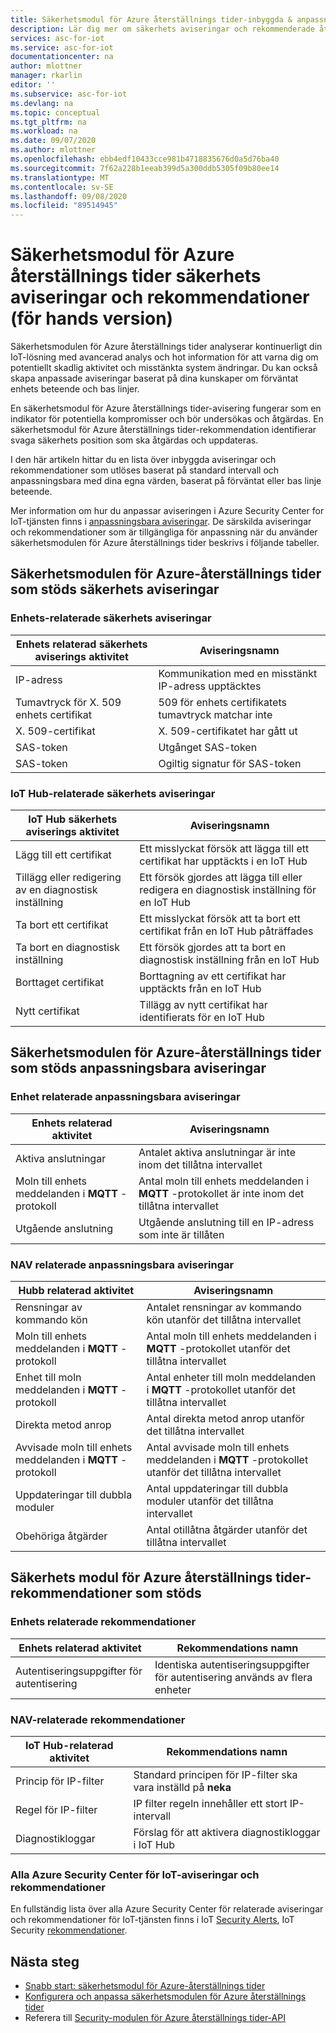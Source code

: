 ```yaml
---
title: Säkerhetsmodul för Azure återställnings tider-inbyggda & anpassningsbara aviseringar och rekommendationer
description: Lär dig mer om säkerhets aviseringar och rekommenderade åtgärder med hjälp av Azure IoT Security-modulen – återställnings tider.
services: asc-for-iot
ms.service: asc-for-iot
documentationcenter: na
author: mlottner
manager: rkarlin
editor: ''
ms.subservice: asc-for-iot
ms.devlang: na
ms.topic: conceptual
ms.tgt_pltfrm: na
ms.workload: na
ms.date: 09/07/2020
ms.author: mlottner
ms.openlocfilehash: ebb4edf10433cce981b4718835676d0a5d76ba40
ms.sourcegitcommit: 7f62a228b1eeab399d5a300ddb5305f09b80ee14
ms.translationtype: MT
ms.contentlocale: sv-SE
ms.lasthandoff: 09/08/2020
ms.locfileid: "89514945"
---
```

# <a name="security-module-for-azure-rtos-security-alerts-and-recommendations-preview"></a>Säkerhetsmodul för Azure återställnings tider säkerhets aviseringar och rekommendationer (för hands version)

Säkerhetsmodulen för Azure återställnings tider analyserar kontinuerligt din IoT-lösning med avancerad analys och hot information för att varna dig om potentiellt skadlig aktivitet och misstänkta system ändringar. Du kan också skapa anpassade aviseringar baserat på dina kunskaper om förväntat enhets beteende och bas linjer.

En säkerhetsmodul för Azure återställnings tider-avisering fungerar som en indikator för potentiella kompromisser och bör undersökas och åtgärdas. En säkerhetsmodul för Azure återställnings tider-rekommendation identifierar svaga säkerhets position som ska åtgärdas och uppdateras. 

I den här artikeln hittar du en lista över inbyggda aviseringar och rekommendationer som utlöses baserat på standard intervall och anpassningsbara med dina egna värden, baserat på förväntat eller bas linje beteende. 

Mer information om hur du anpassar aviseringen i Azure Security Center for IoT-tjänsten finns i [anpassningsbara aviseringar](concept-customizable-security-alerts.md). De särskilda aviseringar och rekommendationer som är tillgängliga för anpassning när du använder säkerhetsmodulen för Azure återställnings tider beskrivs i följande tabeller. 

## <a name="security-module-for-azure-rtos-supported-security-alerts"></a>Säkerhetsmodulen för Azure-återställnings tider som stöds säkerhets aviseringar

### <a name="device-related-security-alerts"></a>Enhets-relaterade säkerhets aviseringar

|Enhets relaterad säkerhets aviserings aktivitet  |Aviseringsnamn  |
|---------|---------|
|IP-adress| Kommunikation med en misstänkt IP-adress upptäcktes|
|Tumavtryck för X. 509 enhets certifikat|509 för enhets certifikatets tumavtryck matchar inte|
|X. 509-certifikat| X. 509-certifikatet har gått ut|
|SAS-token| Utgånget SAS-token|
|SAS-token| Ogiltig signatur för SAS-token|

### <a name="iot-hub-related-security-alerts"></a>IoT Hub-relaterade säkerhets aviseringar

|IoT Hub säkerhets aviserings aktivitet  |Aviseringsnamn  |
|---------|---------|
|Lägg till ett certifikat    |  Ett misslyckat försök att lägga till ett certifikat har upptäckts i en IoT Hub       |
|Tillägg eller redigering av en diagnostisk inställning    | Ett försök gjordes att lägga till eller redigera en diagnostisk inställning för en IoT Hub      |
|Ta bort ett certifikat    |  Ett misslyckat försök att ta bort ett certifikat från en IoT Hub påträffades       |
|Ta bort en diagnostisk inställning    |  Ett försök gjordes att ta bort en diagnostisk inställning från en IoT Hub      |
|Borttaget certifikat    | Borttagning av ett certifikat har upptäckts från en IoT Hub        |
|Nytt certifikat     |  Tillägg av nytt certifikat har identifierats för en IoT Hub       |

## <a name="security-module-for-azure-rtos-supported-customizable-alerts"></a>Säkerhetsmodulen för Azure-återställnings tider som stöds anpassningsbara aviseringar

### <a name="device-related-customizable-alerts"></a>Enhet relaterade anpassningsbara aviseringar

|Enhets relaterad aktivitet |Aviseringsnamn  |
|---------|---------|
|Aktiva anslutningar|Antalet aktiva anslutningar är inte inom det tillåtna intervallet|
|Moln till enhets meddelanden i **MQTT** -protokoll|Antal moln till enhets meddelanden i **MQTT** -protokollet är inte inom det tillåtna intervallet|
|Utgående anslutning| Utgående anslutning till en IP-adress som inte är tillåten|

### <a name="hub-related-customizable-alerts"></a>NAV relaterade anpassningsbara aviseringar 

|Hubb relaterad aktivitet  |Aviseringsnamn  |
|---------|---------|
|Rensningar av kommando kön     |  Antalet rensningar av kommando kön utanför det tillåtna intervallet       |
|Moln till enhets meddelanden i **MQTT** -protokoll    |  Antal moln till enhets meddelanden i **MQTT** -protokollet utanför det tillåtna intervallet       |
|Enhet till moln meddelanden i **MQTT** -protokoll    | Antal enheter till moln meddelanden i **MQTT** -protokollet utanför det tillåtna intervallet        |
|Direkta metod anrop     |  Antal direkta metod anrop utanför det tillåtna intervallet       |
|Avvisade moln till enhets meddelanden i **MQTT** -protokoll     |   Antal avvisade moln till enhets meddelanden i **MQTT** -protokollet utanför det tillåtna intervallet      |
|Uppdateringar till dubbla moduler     |  Antal uppdateringar till dubbla moduler utanför det tillåtna intervallet       |
|Obehöriga åtgärder    |  Antal otillåtna åtgärder utanför det tillåtna intervallet       |

## <a name="security-module-for-azure-rtos-supported-recommendations"></a>Säkerhets modul för Azure återställnings tider-rekommendationer som stöds

### <a name="device-related-recommendations"></a>Enhets relaterade rekommendationer

|Enhets relaterad aktivitet  |Rekommendations namn |
|---------|---------|
|Autentiseringsuppgifter för autentisering    |  Identiska autentiseringsuppgifter för autentisering används av flera enheter       |

### <a name="hub-related-recommendations"></a>NAV-relaterade rekommendationer

|IoT Hub-relaterad aktivitet  |Rekommendations namn |
|---------|---------|
|Princip för IP-filter   |  Standard principen för IP-filter ska vara inställd på **neka**  |
|Regel för IP-filter| IP filter regeln innehåller ett stort IP-intervall|
|Diagnostikloggar|Förslag för att aktivera diagnostikloggar i IoT Hub|

### <a name="all-azure-security-center-for-iot-alerts-and-recommendations"></a>Alla Azure Security Center för IoT-aviseringar och rekommendationer

En fullständig lista över alla Azure Security Center för relaterade aviseringar och rekommendationer för IoT-tjänsten finns i IoT [Security Alerts](concept-security-alerts.md), IoT Security [rekommendationer](concept-recommendations.md).

## <a name="next-steps"></a>Nästa steg

- [Snabb start: säkerhetsmodul för Azure-återställnings tider](quickstart-azure-rtos-security-module.md)
- [Konfigurera och anpassa säkerhetsmodulen för Azure återställnings tider](how-to-azure-rtos-security-module.md)
- Referera till [Security-modulen för Azure återställnings tider-API](azure-rtos-security-module-api.md)